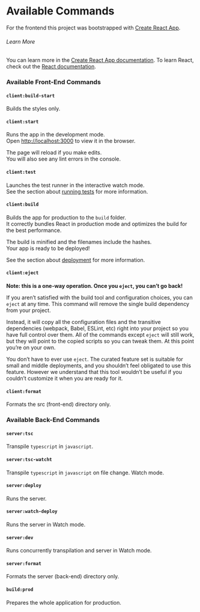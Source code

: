 # Available Commands

For the frontend this project was bootstrapped with [Create React App](https://github.com/facebook/create-react-app).

###### Learn More
You can learn more in the [Create React App documentation](https://facebook.github.io/create-react-app/docs/getting-started).
To learn React, check out the [React documentation](https://reactjs.org/).

### Available Front-End Commands

#### `client:build-start`

Builds the styles only.

#### `client:start`

Runs the app in the development mode.\
Open [http://localhost:3000](http://localhost:3000) to view it in the browser.

The page will reload if you make edits.\
You will also see any lint errors in the console.

#### `client:test`

Launches the test runner in the interactive watch mode.\
See the section about [running tests](https://facebook.github.io/create-react-app/docs/running-tests) for more information.

#### `client:build`

Builds the app for production to the `build` folder.\
It correctly bundles React in production mode and optimizes the build for the best performance.

The build is minified and the filenames include the hashes.\
Your app is ready to be deployed!

See the section about [deployment](https://facebook.github.io/create-react-app/docs/deployment) for more information.

#### `client:eject`

**Note: this is a one-way operation. Once you `eject`, you can’t go back!**

If you aren’t satisfied with the build tool and configuration choices, you can `eject` at any time. This command will remove the single build dependency from your project.

Instead, it will copy all the configuration files and the transitive dependencies (webpack, Babel, ESLint, etc) right into your project so you have full control over them. All of the commands except `eject` will still work, but they will point to the copied scripts so you can tweak them. At this point you’re on your own.

You don’t have to ever use `eject`. The curated feature set is suitable for small and middle deployments, and you shouldn’t feel obligated to use this feature. However we understand that this tool wouldn’t be useful if you couldn’t customize it when you are ready for it.

#### `client:format`

Formats the src (front-end) directory only.

### Available Back-End Commands

#### `server:tsc`

Transpile `typescript` in `javascript`.

#### `server:tsc-watcht`

Transpile `typescript` in `javascript` on file change. Watch mode.

#### `server:deploy`

Runs the server.

#### `server:watch-deploy`

Runs the server in Watch mode.

#### `server:dev`

Runs concurrently transpilation and server in Watch mode.

#### `server:format`

Formats the server (back-end) directory only.

#### `build:prod`

Prepares the whole application for production.
